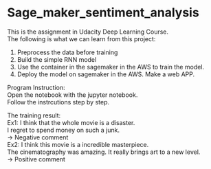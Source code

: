 # Sage_maker_sentiment_analysis

This is the assignment in Udacity Deep Learning Course.  
The following is what we can learn from this project:

1. Preprocess the data before training
2. Build the simple RNN model
3. Use the container in the sagemaker in the AWS to train the model.
4. Deploy the model on sagemaker in the AWS. Make a web APP.

Program Instruction:  
Open the notebook with the jupyter notebook.  
Follow the instrcutions step by step.

The training result:  
Ex1: I think that the whole movie is a disaster.  
     I regret to spend money on such a junk.   
     -> Negative comment  
Ex2: I think this movie is a incredible masterpiece.  
     The cinematography was amazing. It really brings art to a new level.  
     -> Positive comment  
